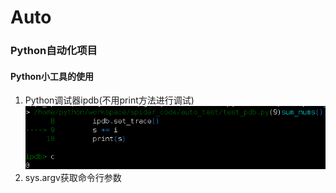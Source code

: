 # Auto
### Python自动化项目
#### Python小工具的使用
1. Python调试器ipdb(不用print方法进行调试)
![Snipaste_2019-07-24_22-27-59](picture/Snipaste_2019-07-24_22-27-59.png)
2. sys.argv获取命令行参数